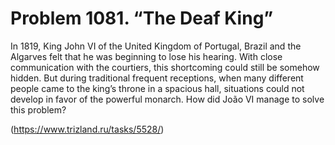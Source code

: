# Problem 1081. “The Deaf King”

In 1819, King John VI of the United Kingdom of Portugal, Brazil and the Algarves felt that he was beginning to lose his hearing. With close communication with the courtiers, this shortcoming could still be somehow hidden. But during traditional frequent receptions, when many different people came to the king’s throne in a spacious hall, situations could not develop in favor of the powerful monarch. How did João VI manage to solve this problem?

(https://www.trizland.ru/tasks/5528/)